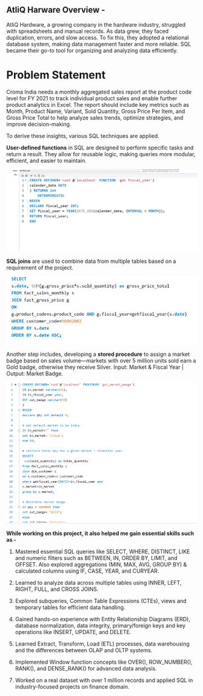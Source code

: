 ## AtliQ Harware Overview -

AtliQ Hardware, a growing company in the hardware industry, struggled with spreadsheets and manual records. As data grew, they faced duplication, errors, and slow access. To fix this, they adopted a relational database system, making data management faster and more reliable. SQL became their go-to tool for organizing and analyzing data efficiently.

# Problem Statement

Croma India needs a monthly aggregated sales report at the product code level for FY 2021 to track individual product sales and enable further product analytics in Excel. The report should include key metrics such as Month, Product Name, Variant, Sold Quantity, Gross Price Per Item, and Gross Price Total to help analyze sales trends, optimize strategies, and improve decision-making.

To derive these insights, various SQL techniques are applied.

**User-defined functions** in SQL are designed to perform specific tasks and return a result. They allow for reusable logic, making queries more modular, efficient, and easier to maintain.

![image_alt](https://github.com/Shriimant/SQL-Financial-Analytics/blob/main/User%20Defined%20Function.png)

**SQL joins** are used to combine data from multiple tables based on a requirement of the project.

![image_alt](https://github.com/Shriimant/SQL-Financial-Analytics/blob/main/SQL%20Joins.png)


Another step includes, developing a **stored procedure** to assign a market badge based on sales volume—markets with over 5 million units sold earn a Gold badge, otherwise they receive Silver. Input: Market & Fiscal Year | Output: Market Badge.

![image_alt](https://github.com/Shriimant/SQL-Financial-Analytics/blob/main/Stored%20Procedures.png)

**While working on this project, it also helped me gain essential skills such as -**

1. Mastered essential SQL queries like SELECT, WHERE, DISTINCT, LIKE and numeric filters such as BETWEEN, IN, ORDER BY, LIMIT, and OFFSET. Also explored aggregations (MIN, MAX, AVG, GROUP BY) & calculated columns using IF, CASE, YEAR, and CURYEAR.

2. Learned to analyze data across multiple tables using INNER, LEFT, RIGHT, FULL, and CROSS JOINS.

3. Explored subqueries, Common Table Expressions (CTEs), views and temporary tables for efficient data handling.

4. Gained hands-on experience with Entity Relationship Diagrams (ERD), database normalization, data integrity, primary/foreign keys and key operations like INSERT, UPDATE, and DELETE.

5. Learned Extract, Transform, Load (ETL) processes, data warehousing and the differences between OLAP and OLTP systems.

6. Implemented Window function concepts like OVER(), ROW_NUMBER(), RANK(), and DENSE_RANK() for advanced data analysis.

7. Worked on a real dataset with over 1 million records and applied SQL in industry-focused projects on finance domain.
